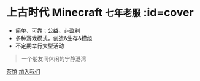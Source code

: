 # 上古时代 Minecraft <small>七年老服</small> :id=cover

<!-- - 简单、可靠；正版、非盈利 -->
- 简单、可靠；公益、非盈利
- 多种游戏模式，创造&生存&模组
- 不定期举行大型活动

> 一个朋友间休闲的宁静港湾

[茶馆](https://bbs.mimaru.me/)
[加入我们](#get-started)

<!-- ![background](assets/images/bg.jpg) -->
